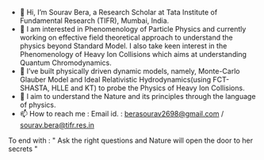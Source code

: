- 👋 Hi, I’m Sourav Bera, a Research Scholar at Tata Institute of Fundamental Research (TIFR), Mumbai, India.
- 👀 I am interested in Phenomenology of Particle Physics and currently working on effective field theoretical approach to understand the physics beyond Standard Model. I also take keen interest in the Phenomenology of Heavy Ion Collisions which aims at understanding Quantum Chromodynamics. 
- 🌱 I’ve built physically driven dynamic models, namely, Monte-Carlo Glauber Model and Ideal Relativistic Hydrodynamics(using FCT-SHASTA, HLLE and KT) to probe the Physics of Heavy Ion Collisions. 
- 💞️ I aim to understand the Nature and its principles through the language of physics.
- 📫 How to reach me : Email id. : berasourav2698@gmail.com / sourav.bera@tifr.res.in

To end with : " Ask the right questions and Nature will open the door to her secrets "

